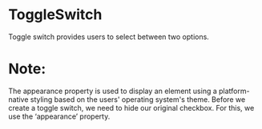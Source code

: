 # ToggleSwitch
Toggle switch provides users to select between two options.
# Note:
The appearance property is used to display an element 
using a platform-native styling based on the users' operating system's theme. 
Before we create a toggle switch, we need to hide our original checkbox.
For this, we use the ‘appearance’ property.
